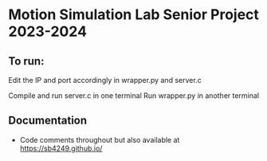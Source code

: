 
# Motion Simulation Lab Senior Project 2023-2024

## To run:
Edit the IP and port accordingly in wrapper.py and server.c

Compile and run server.c in one terminal
Run wrapper.py in another terminal

## Documentation
 - Code comments throughout but also available at https://sb4249.github.io/
